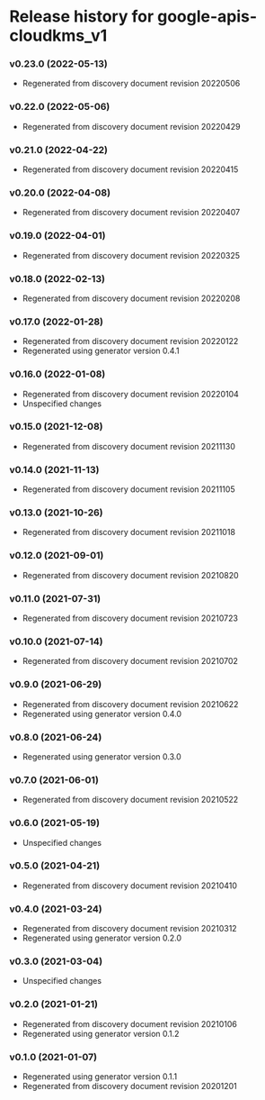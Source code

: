 # Release history for google-apis-cloudkms_v1

### v0.23.0 (2022-05-13)

* Regenerated from discovery document revision 20220506

### v0.22.0 (2022-05-06)

* Regenerated from discovery document revision 20220429

### v0.21.0 (2022-04-22)

* Regenerated from discovery document revision 20220415

### v0.20.0 (2022-04-08)

* Regenerated from discovery document revision 20220407

### v0.19.0 (2022-04-01)

* Regenerated from discovery document revision 20220325

### v0.18.0 (2022-02-13)

* Regenerated from discovery document revision 20220208

### v0.17.0 (2022-01-28)

* Regenerated from discovery document revision 20220122
* Regenerated using generator version 0.4.1

### v0.16.0 (2022-01-08)

* Regenerated from discovery document revision 20220104
* Unspecified changes

### v0.15.0 (2021-12-08)

* Regenerated from discovery document revision 20211130

### v0.14.0 (2021-11-13)

* Regenerated from discovery document revision 20211105

### v0.13.0 (2021-10-26)

* Regenerated from discovery document revision 20211018

### v0.12.0 (2021-09-01)

* Regenerated from discovery document revision 20210820

### v0.11.0 (2021-07-31)

* Regenerated from discovery document revision 20210723

### v0.10.0 (2021-07-14)

* Regenerated from discovery document revision 20210702

### v0.9.0 (2021-06-29)

* Regenerated from discovery document revision 20210622
* Regenerated using generator version 0.4.0

### v0.8.0 (2021-06-24)

* Regenerated using generator version 0.3.0

### v0.7.0 (2021-06-01)

* Regenerated from discovery document revision 20210522

### v0.6.0 (2021-05-19)

* Unspecified changes

### v0.5.0 (2021-04-21)

* Regenerated from discovery document revision 20210410

### v0.4.0 (2021-03-24)

* Regenerated from discovery document revision 20210312
* Regenerated using generator version 0.2.0

### v0.3.0 (2021-03-04)

* Unspecified changes

### v0.2.0 (2021-01-21)

* Regenerated from discovery document revision 20210106
* Regenerated using generator version 0.1.2

### v0.1.0 (2021-01-07)

* Regenerated using generator version 0.1.1
* Regenerated from discovery document revision 20201201

